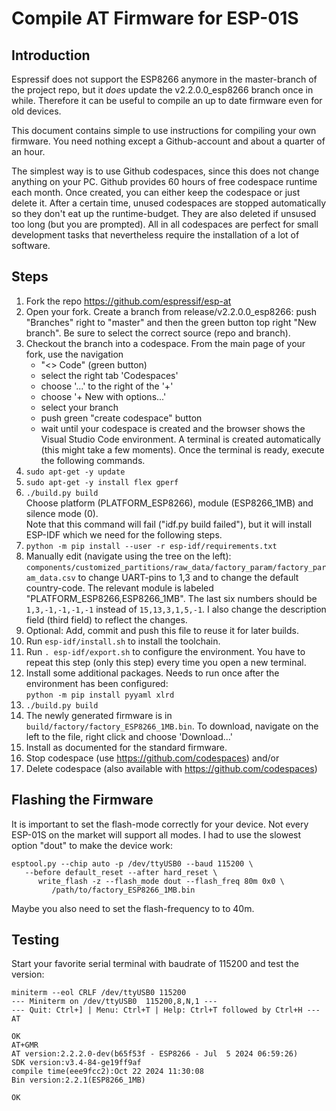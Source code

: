 Compile AT Firmware for ESP-01S
===============================

Introduction
------------

Espressif does not support the ESP8266 anymore in the master-branch of
the project repo, but it *does* update the v2.2.0.0_esp8266 branch
once in while. Therefore it can be useful to compile an up to date
firmware even for old devices.

This document contains simple to use instructions for compiling your
own firmware. You need nothing except a Github-account and about a
quarter of an hour.

The simplest way is to use Github codespaces, since this does not
change anything on your PC. Github provides 60 hours of free codespace
runtime each month. Once created, you can either keep the codespace or
just delete it. After a certain time, unused codespaces are stopped
automatically so they don't eat up the runtime-budget. They are also
deleted if unsused too long (but you are prompted).  All in all
codespaces are perfect for small development tasks that nevertheless
require the installation of a lot of software.


Steps
-----

  1. Fork the repo <https://github.com/espressif/esp-at>
  2. Open your fork. Create a branch from release/v2.2.0.0_esp8266:
     push "Branches" right to "master" and then the green button
     top right "New branch". Be sure to select the correct source (repo
     and branch).
  3. Checkout the branch into a codespace. From the main page of your
     fork, use the navigation
     - "<> Code" (green button)
     - select the right tab 'Codespaces'
     - choose '...' to the right of the '+'
     - choose '+ New with options...'
     - select your branch
     - push green "create codespace" button
     - wait until your codespace is created and the browser shows the
       Visual Studio Code environment. A terminal is created automatically
       (this might take a few moments). Once the terminal is ready, execute
       the following commands.
  4. `sudo apt-get -y update`
  5. `sudo apt-get -y install flex gperf`
  6. `./build.py build`<br>
     Choose platform (PLATFORM_ESP8266), module (ESP8266_1MB) and
     silence mode (0).<br>
     Note that this command will fail ("idf.py build failed"), but it
     will install ESP-IDF which we need for the following steps.
  7. `python -m pip install --user -r esp-idf/requirements.txt`<br>
  8. Manually edit (navigate using the tree on the left):
     `components/customized_partitions/raw_data/factory_param/factory_param_data.csv`
     to change UART-pins to 1,3 and to change the default country-code.
     The relevant module is labeled "PLATFORM_ESP8266,ESP8266_1MB".
     The last six numbers should be `1,3,-1,-1,-1,-1` instead of `15,13,3,1,5,-1`.
     I also change the description field (third field) to reflect the changes.<br>
  9. Optional: Add, commit and push this file to reuse it for later builds.
 10. Run `esp-idf/install.sh` to install the toolchain.
 11. Run `. esp-idf/export.sh` to configure the environment. You have to repeat
     this step (only this step) every time you open a new terminal.
 12. Install some additional packages. Needs to run once after the
     environment has been configured:<br>
     `python -m pip install pyyaml xlrd`
 13. `./build.py build`
 14. The newly generated firmware is in `build/factory/factory_ESP8266_1MB.bin`.
     To download, navigate on the left to the file, right click and
     choose 'Download...'
 15. Install as documented for the standard firmware.
 16. Stop codespace (use <https://github.com/codespaces>) and/or
 17. Delete codespace (also available with <https://github.com/codespaces>)


Flashing the Firmware
---------------------

It is important to set the flash-mode correctly for your device. Not every
ESP-01S on the market will support all modes. I had to use the slowest
option "dout" to make the device work:

    esptool.py --chip auto -p /dev/ttyUSB0 --baud 115200 \
       --before default_reset --after hard_reset \
          write_flash -z --flash_mode dout --flash_freq 80m 0x0 \
             /path/to/factory_ESP8266_1MB.bin

Maybe you also need to set the flash-frequency to to 40m.


Testing
-------

Start your favorite serial terminal with baudrate of 115200 and test
the version:

    miniterm --eol CRLF /dev/ttyUSB0 115200
    --- Miniterm on /dev/ttyUSB0  115200,8,N,1 ---
    --- Quit: Ctrl+] | Menu: Ctrl+T | Help: Ctrl+T followed by Ctrl+H ---
    AT
    
    OK
    AT+GMR
    AT version:2.2.2.0-dev(b65f53f - ESP8266 - Jul  5 2024 06:59:26)
    SDK version:v3.4-84-ge19ff9af
    compile time(eee9fcc2):Oct 22 2024 11:30:08
    Bin version:2.2.1(ESP8266_1MB)
    
    OK
